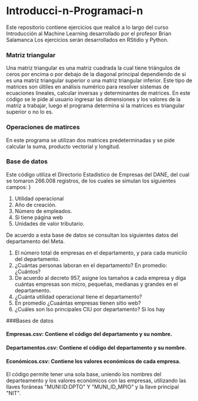 # Introducci-n-Programaci-n
Este repositorio contiene ejercicios que realicé a lo largo del curso Introducción al Machine Learning desarrollado por el profesor Brian Salamanca 
Los ejercicios serán desarrollados en RStidio y Python. 

### Matriz triangular
Una matriz triangular es una matriz cuadrada la cual tiene triángulos de ceros por encima o por debajo de la diagonal principal dependiendo de si es una matriz triangular superior o una matriz triangular inferior. Este tipo de matrices son últiles en análisis numérico para resolver sistemas de ecuaciones lineales, calcular inversas y determinantes de matrices.
En este código se le pide al usuario ingresar las dimensiones y los valores de la matriz a trabajar, luego el programa determina si la matrices es triangular superior o no lo es. 

### Operaciones de matirces
En este programa se utilizan dos matrices predeterminadas y se pide calcular la suma, producto vectorial y longitud. 

### Base de datos
Este código utiliza el Directorio Estadístico de Empresas del DANE, del cual se tomaron 266.008 registros, de los cuales se simulan los siguientes campos: }
1. Utilidad operacional
2. Año de creación. 
3. Número de empleados. 
4. Si tiene página web
5. Unidades de valor tributario. 

De acuerdo a esta base de datos se consultan los siguientes datos del departamento del Meta. 
1. El número total de empresas en el departamento, y para cada municiío del departamento. 
2. ¿Cuántas personas laboran en el departamento? En promedio: ¿Cuántos?
3. De acuerdo al decreto 957, asigne los tamaños a cada empresa y diga cuántas empresas son micro, pequeñas, medianas y grandes en el departamento. 
4. ¿Cuánta utilidad operacional tiene el departamento?
5. En promedio ¿Cuaántas empresas tienen sitio web?
6. ¿Cuáles son lso principales CIU por departamento? Si los hay

###Bases de datos
#### Empresas.csv: Contiene el código del departamento y su nombre. 
#### Departamentos.csv: Contiene el código del departamento y su nombre.
#### Económicos.csv: Contiene los valores económicos de cada empresa. 

El código permite tener una sola base, uniendo los nombres del departeamento y los valores económicos con las empresas, utilizando las llaves foráneas "MUNI:ID:DPTO" Y "MUNI_ID_MPIO" y la llave principal "NIT". 








